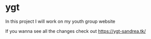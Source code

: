 # ygt
In this project I will work on my youth group website

If you wanna see all the changes check out https://ygt-sandrea.tk/
